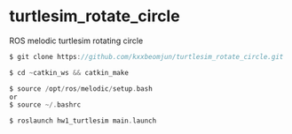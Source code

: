 # turtlesim_rotate_circle
ROS melodic turtlesim rotating circle

```c
$ git clone https://github.com/kxxbeomjun/turtlesim_rotate_circle.git

$ cd ~catkin_ws && catkin_make

$ source /opt/ros/melodic/setup.bash
or
$ source ~/.bashrc

$ roslaunch hw1_turtlesim main.launch
```

